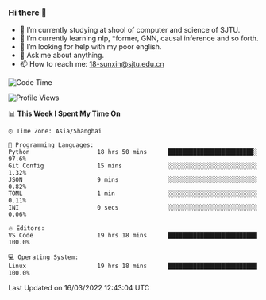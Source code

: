 ### Hi there 👋

<!--
**sunxin000/sunxin000** is a ✨ _special_ ✨ repository because its `README.md` (this file) appears on your GitHub profile.

Here are some ideas to get you started:

- 🔭 I’m currently working on ...
- 🌱 I’m currently learning ...
- 👯 I’m looking to collaborate on ...
- 🤔 I’m looking for help with ...
- 💬 Ask me about ...
- 📫 How to reach me: ...
- 😄 Pronouns: ...
- ⚡ Fun fact: ...
-->
- 🏫 I’m currently studying at shool of computer and science of SJTU.
- 🌱 I’m currently learning nlp, \*former, GNN, causal inference and so forth.
- 🤔 I’m looking for help with my poor english.
- 💬 Ask me about anything.
- 📫 How to reach me: 18-sunxin@sjtu.edu.cn
<!--START_SECTION:waka-->
![Code Time](http://img.shields.io/badge/Code%20Time-120%20hrs%2021%20mins-blue)

![Profile Views](http://img.shields.io/badge/Profile%20Views-0-blue)

📊 **This Week I Spent My Time On** 

```text
⌚︎ Time Zone: Asia/Shanghai

💬 Programming Languages: 
Python                   18 hrs 50 mins      ████████████████████████░   97.6% 
Git Config               15 mins             ░░░░░░░░░░░░░░░░░░░░░░░░░   1.32% 
JSON                     9 mins              ░░░░░░░░░░░░░░░░░░░░░░░░░   0.82% 
TOML                     1 min               ░░░░░░░░░░░░░░░░░░░░░░░░░   0.11% 
INI                      0 secs              ░░░░░░░░░░░░░░░░░░░░░░░░░   0.06%

🔥 Editors: 
VS Code                  19 hrs 18 mins      █████████████████████████   100.0%

💻 Operating System: 
Linux                    19 hrs 18 mins      █████████████████████████   100.0%

```


 Last Updated on 16/03/2022 12:43:04 UTC
<!--END_SECTION:waka-->
